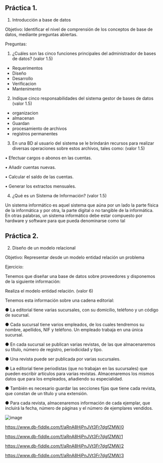 ## Práctica 1.

1. Introducción a base de datos

Objetivo: Identificar el nivel de comprensión de los conceptos de base de datos,
mediante preguntas abiertas.
 
Preguntas:

1. ¿Cuáles son las cinco funciones principales del administrador de bases de datos?
(valor 1.5)

-  Requerimentos 
-  Diseño 
-  Desarrollo
-  Verificacion
-  Mantenimento

2. Indíque cinco responsabilidades del sistema gestor de bases de datos (valor 1.5)

-  organizacion
-  almacenan
-  Guardan
-  procesamiento de archivos
-  registros permanentes

3. En una BD al usuario del sistema se le brindarán recursos para realizar diversas
operaciones sobre estos archivos, tales como: (valor 1.5)

• Efectuar cargos o abonos en las cuentas.

• Añadir cuentas nuevas.

• Calcular el saldo de las cuentas.

• Generar los extractos mensuales.

4. ¿Qué es un Sistema de Información? (valor 1.5)

Un sistema informático es aquel sistema que aúna por un lado la parte física de la informática y por otra, la parte digital o no tangible de la informática. En otras palabras, un sistema informático debe estar compuesto por hardware y software para que pueda denominarse como tal

## Práctica 2.

2. Diseño de un modelo relacional

Objetivo: Representar desde un modelo entidad relación un problema


Ejercicio:

Tenemos que diseñar una base de datos sobre proveedores y disponemos de la siguiente
información:

Realiza el modelo entidad relación. (valor 6)

Tenemos esta información sobre una cadena editorial:

● La editorial tiene varias sucursales, con su domicilio, teléfono y un código de
sucursal.

● Cada sucursal tiene varios empleados, de los cuales tendremos su nombre,
apellidos, NIF y teléfono. Un empleado trabaja en una única sucursal.

● En cada sucursal se publican varias revistas, de las que almacenaremos su título,
número de registro, periodicidad y tipo.

● Una revista puede ser publicada por varias sucursales.

● La editorial tiene periodistas (que no trabajan en las sucursales) que pueden
escribir artículos para varias revistas. Almacenaremos los mismos datos que para
los empleados, añadiendo su especialidad.

● También es necesario guardar las secciones fijas que tiene cada revista, que
constan de un título y una extensión.

● Para cada revista, almacenaremos información de cada ejemplar, que incluirá la
fecha, número de páginas y el número de ejemplares vendidos.

![image](https://user-images.githubusercontent.com/99523872/169564175-ccb24fb9-e649-4726-9f14-b99f3eb82a22.png)

https://www.db-fiddle.com/f/aRnA8HjPnJVt3Fr7dgfZMW/0

https://www.db-fiddle.com/f/aRnA8HjPnJVt3Fr7dgfZMW/1

https://www.db-fiddle.com/f/aRnA8HjPnJVt3Fr7dgfZMW/2

https://www.db-fiddle.com/f/aRnA8HjPnJVt3Fr7dgfZMW/3

